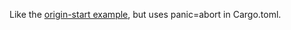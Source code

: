 Like the [origin-start example], but uses panic=abort in Cargo.toml.

[origin-start example]: https://github.com/sunfishcode/origin/blob/main/example-crates/origin-start/README.md
